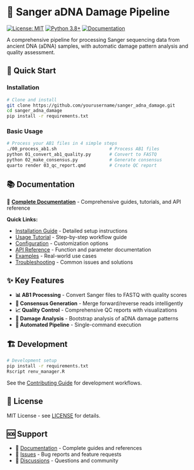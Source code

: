 # 🧬 Sanger aDNA Damage Pipeline

[![License: MIT](https://img.shields.io/badge/License-MIT-yellow.svg)](https://opensource.org/licenses/MIT)
[![Python 3.8+](https://img.shields.io/badge/python-3.8+-blue.svg)](https://www.python.org/downloads/)
[![Documentation](https://img.shields.io/badge/docs-sphinx-blue.svg)](docs/)

A comprehensive pipeline for processing Sanger sequencing data from ancient DNA (aDNA) samples, with automatic damage pattern analysis and quality assessment.

## 🚀 Quick Start

### Installation

```bash
# Clone and install
git clone https://github.com/yourusername/sanger_adna_damage.git
cd sanger_adna_damage
pip install -r requirements.txt
```

### Basic Usage

```bash
# Process your AB1 files in 4 simple steps
./00_process_ab1.sh                    # Process AB1 files
python 01_convert_ab1_quality.py       # Convert to FASTQ
python 02_make_consensus.py            # Generate consensus
quarto render 03_qc_report.qmd         # Create QC report
```

## 📚 Documentation

📖 **[Complete Documentation](https://allyssonallan.github.io/sanger_adna_damage/)** - Comprehensive guides, tutorials, and API reference

**Quick Links:**

- [Installation Guide](https://allyssonallan.github.io/sanger_adna_damage/installation.html) - Detailed setup instructions
- [Usage Tutorial](https://allyssonallan.github.io/sanger_adna_damage/quickstart.html) - Step-by-step workflow guide  
- [Configuration](https://allyssonallan.github.io/sanger_adna_damage/configuration.html) - Customization options
- [API Reference](https://allyssonallan.github.io/sanger_adna_damage/api/) - Function and parameter documentation
- [Examples](https://allyssonallan.github.io/sanger_adna_damage/tutorials/) - Real-world use cases
- [Troubleshooting](https://allyssonallan.github.io/sanger_adna_damage/troubleshooting.html) - Common issues and solutions

## ✨ Key Features

- **📊 AB1 Processing** - Convert Sanger files to FASTQ with quality scores
- **🔗 Consensus Generation** - Merge forward/reverse reads intelligently  
- **📈 Quality Control** - Comprehensive QC reports with visualizations
- **🧪 Damage Analysis** - Bootstrap analysis of aDNA damage patterns
- **🔧 Automated Pipeline** - Single-command execution

## 🏗️ Development

```bash
# Development setup
pip install -r requirements.txt
Rscript renv_manager.R
```

See the [Contributing Guide](https://allyssonallan.github.io/sanger_adna_damage/contributing.html) for development workflows.

## 📝 License

MIT License - see [LICENSE](LICENSE) for details.

## 🆘 Support

- 📖 [Documentation](https://allyssonallan.github.io/sanger_adna_damage/) - Complete guides and references
- 🐛 [Issues](https://github.com/yourusername/sanger_adna_damage/issues) - Bug reports and feature requests
- 💬 [Discussions](https://github.com/yourusername/sanger_adna_damage/discussions) - Questions and community
